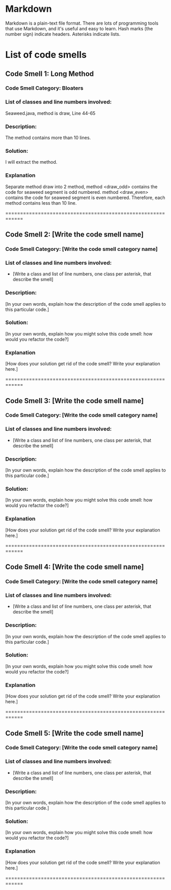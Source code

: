 # Markdown

Markdown is a plain-text file format. There are lots of programming tools that use Markdown, and it's useful and
easy to learn. Hash marks (the number sign) indicate headers. Asterisks indicate lists.

# List of code smells

## Code Smell 1: Long Method

### Code Smell Category: Bloaters

### List of classes and line numbers involved:

Seaweed.java, method <name> is draw, Line 44-65

### Description:

The method contains more than 10 lines.

### Solution:

I will extract the method.

### Explanation

Separate method draw into 2 method,
method <draw_odd> contains the code for seaweed segment is odd numbered.
method <draw_even> contains the code for seaweed segment is even numbered.
Therefore, each method contains less than 10 line.

============================================================

## Code Smell 2: [Write the code smell name]

### Code Smell Category: [Write the code smell category name]

### List of classes and line numbers involved:

* [Write a class and list of line numbers, one class per asterisk, that describe the smell]

### Description:

[In your own words, explain how the description of the code smell applies to this particular code.]

### Solution:

[In your own words, explain how you might solve this code smell:
how would you refactor the code?]

### Explanation

[How does your solution get rid of the code smell? Write your explanation here.]

============================================================

## Code Smell 3: [Write the code smell name]

### Code Smell Category: [Write the code smell category name]

### List of classes and line numbers involved:

* [Write a class and list of line numbers, one class per asterisk, that describe the smell]

### Description:

[In your own words, explain how the description of the code smell applies to this particular code.]

### Solution:

[In your own words, explain how you might solve this code smell:
how would you refactor the code?]

### Explanation

[How does your solution get rid of the code smell? Write your explanation here.]

============================================================

## Code Smell 4: [Write the code smell name]

### Code Smell Category: [Write the code smell category name]

### List of classes and line numbers involved:

* [Write a class and list of line numbers, one class per asterisk, that describe the smell]

### Description:

[In your own words, explain how the description of the code smell applies to this particular code.]

### Solution:

[In your own words, explain how you might solve this code smell:
how would you refactor the code?]

### Explanation

[How does your solution get rid of the code smell? Write your explanation here.]

============================================================

## Code Smell 5: [Write the code smell name]

### Code Smell Category: [Write the code smell category name]

### List of classes and line numbers involved:

* [Write a class and list of line numbers, one class per asterisk, that describe the smell]

### Description:

[In your own words, explain how the description of the code smell applies to this particular code.]

### Solution:

[In your own words, explain how you might solve this code smell:
how would you refactor the code?]

### Explanation

[How does your solution get rid of the code smell? Write your explanation here.]

============================================================

